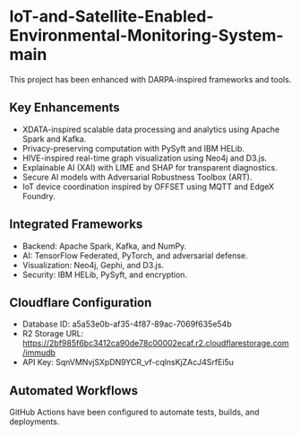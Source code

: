 # IoT-and-Satellite-Enabled-Environmental-Monitoring-System-main

This project has been enhanced with DARPA-inspired frameworks and tools.

## Key Enhancements
- XDATA-inspired scalable data processing and analytics using Apache Spark and Kafka.
- Privacy-preserving computation with PySyft and IBM HELib.
- HIVE-inspired real-time graph visualization using Neo4j and D3.js.
- Explainable AI (XAI) with LIME and SHAP for transparent diagnostics.
- Secure AI models with Adversarial Robustness Toolbox (ART).
- IoT device coordination inspired by OFFSET using MQTT and EdgeX Foundry.

## Integrated Frameworks
- Backend: Apache Spark, Kafka, and NumPy.
- AI: TensorFlow Federated, PyTorch, and adversarial defense.
- Visualization: Neo4j, Gephi, and D3.js.
- Security: IBM HELib, PySyft, and encryption.

## Cloudflare Configuration
- Database ID: a5a53e0b-af35-4f87-89ac-7069f635e54b
- R2 Storage URL: https://2bf985f6bc3412ca90de78c00002ecaf.r2.cloudflarestorage.com/immudb
- API Key: SqnVMNvjSXpDN9YCR_vf-cqlnsKjZAcJ4SrfEi5u

## Automated Workflows
GitHub Actions have been configured to automate tests, builds, and deployments.
